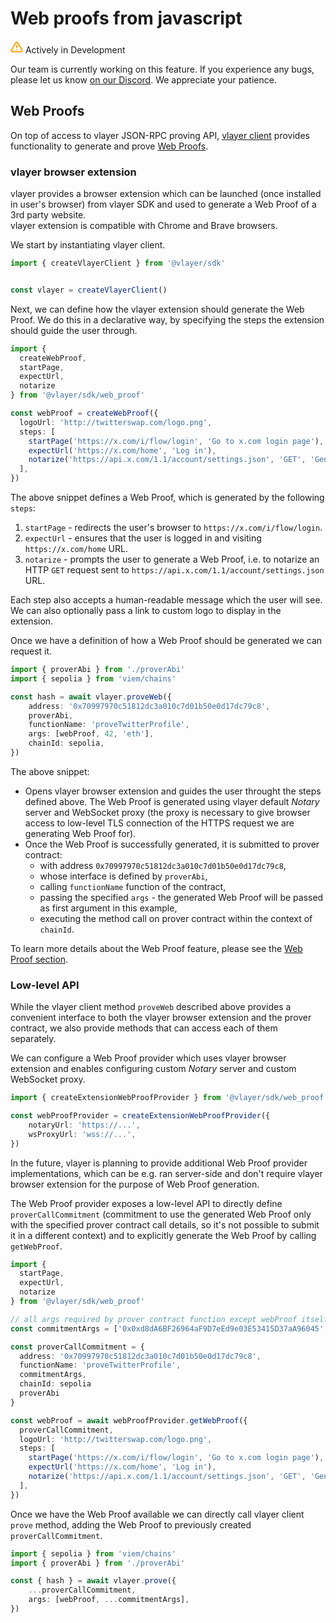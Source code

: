# Web proofs from javascript
<div class="feature-card feature-in-dev">
  <div class="title">
    <svg width="20" height="20" viewBox="0 0 20 20" fill="none" xmlns="http://www.w3.org/2000/svg">
    <path d="M8.57499 3.21665L1.51665 15C1.37113 15.252 1.29413 15.5377 1.29331 15.8288C1.2925 16.1198 1.3679 16.4059 1.51201 16.6588C1.65612 16.9116 1.86392 17.1223 2.11474 17.2699C2.36556 17.4174 2.65065 17.4968 2.94165 17.5H17.0583C17.3493 17.4968 17.6344 17.4174 17.8852 17.2699C18.136 17.1223 18.3439 16.9116 18.488 16.6588C18.6321 16.4059 18.7075 16.1198 18.7067 15.8288C18.7058 15.5377 18.6288 15.252 18.4833 15L11.425 3.21665C11.2764 2.97174 11.0673 2.76925 10.8176 2.62872C10.568 2.48819 10.2864 2.41437 9.99999 2.41437C9.71354 2.41437 9.43193 2.48819 9.18232 2.62872C8.93272 2.76925 8.72355 2.97174 8.57499 3.21665V3.21665Z" stroke="#FCA004" stroke-width="2" stroke-linecap="round" stroke-linejoin="round"/>
    <path d="M10 7.5V10.8333" stroke="#FCA004" stroke-width="2" stroke-linecap="round" stroke-linejoin="round"/>
    <path d="M10 14.1667H10.0083" stroke="#FCA004" stroke-width="2" stroke-linecap="round" stroke-linejoin="round"/>
    </svg>
    Actively in Development
  </div>
  <p>Our team is currently working on this feature. If you experience any bugs, please let us know <a href="https://discord.gg/JS6whdessP" target="_blank">on our Discord</a>. We appreciate your patience. </p>
</div>

## Web Proofs

On top of access to vlayer JSON-RPC proving API, [vlayer client](./javascript.md) provides functionality to generate and prove [Web Proofs](../features/web.md).

### vlayer browser extension

vlayer provides a browser extension which can be launched (once installed in user's browser) from vlayer SDK and used to generate a Web Proof of a 3rd party website.  
vlayer extension is compatible with Chrome and Brave browsers.

We start by instantiating vlayer client.

```ts
import { createVlayerClient } from '@vlayer/sdk'


const vlayer = createVlayerClient()
```

Next, we can define how the vlayer extension should generate the Web Proof. We do this in a declarative way, by specifying the steps the extension should guide the user through.

```ts
import { 
  createWebProof, 
  startPage, 
  expectUrl, 
  notarize 
} from '@vlayer/sdk/web_proof'

const webProof = createWebProof({
  logoUrl: 'http://twitterswap.com/logo.png',
  steps: [
    startPage('https://x.com/i/flow/login', 'Go to x.com login page'),
    expectUrl('https://x.com/home', 'Log in'),
    notarize('https://api.x.com/1.1/account/settings.json', 'GET', 'Generate Proof of Twitter profile'),
  ],
})
```

The above snippet defines a Web Proof, which is generated by the following `steps`:
1. `startPage` - redirects the user's browser to `https://x.com/i/flow/login`.
2. `expectUrl` - ensures that the user is logged in and visiting `https://x.com/home` URL.
3. `notarize` - prompts the user to generate a Web Proof, i.e. to notarize an HTTP `GET` request sent to `https://api.x.com/1.1/account/settings.json` URL.

Each step also accepts a human-readable message which the user will see. We can also optionally pass a link to custom logo to display in the extension.

Once we have a definition of how a Web Proof should be generated we can request it.

```ts
import { proverAbi } from './proverAbi'
import { sepolia } from 'viem/chains'

const hash = await vlayer.proveWeb({
    address: '0x70997970c51812dc3a010c7d01b50e0d17dc79c8',
    proverAbi,
    functionName: 'proveTwitterProfile',
    args: [webProof, 42, 'eth'],
    chainId: sepolia,
})
```

The above snippet:
* Opens vlayer browser extension and guides the user throught the steps defined above. The Web Proof is generated using vlayer default *Notary* server and WebSocket proxy (the proxy is necessary to give browser access to low-level TLS connection of the HTTPS request we are generating Web Proof for).
* Once the Web Proof is successfully generated, it is submitted to prover contract:
  * with address `0x70997970c51812dc3a010c7d01b50e0d17dc79c8`,
  * whose interface is defined by `proverAbi`,
  * calling `functionName` function of the contract,
  * passing the specified `args` - the generated Web Proof will be passed as first argument in this example,
  * executing the method call on prover contract within the context of `chainId`.

To learn more details about the Web Proof feature, please see the [Web Proof section](../features/web.md).

### Low-level API

While the vlayer client method `proveWeb` described above provides a convenient interface to both the vlayer browser extension and the prover contract, we also provide methods that can access each of them separately.

We can configure a Web Proof provider which uses vlayer browser extension and enables configuring custom *Notary* server and custom WebSocket proxy. 

```ts
import { createExtensionWebProofProvider } from '@vlayer/sdk/web_proof'

const webProofProvider = createExtensionWebProofProvider({
    notaryUrl: 'https://...',
    wsProxyUrl: 'wss://...',
})
```

In the future, vlayer is planning to provide additional Web Proof provider implementations, which can be e.g. ran server-side and don't require vlayer browser extension for the purpose of Web Proof generation.

The Web Proof provider exposes a low-level API to directly define `proverCallCommitment` (commitment to use the generated Web Proof only with the specified prover contract call details, so it's not possible to submit it in a different context) and to explicitly generate the Web Proof by calling `getWebProof`.

```ts
import { 
  startPage, 
  expectUrl, 
  notarize 
} from '@vlayer/sdk/web_proof'

// all args required by prover contract function except webProof itself
const commitmentArgs = ['0x0xd8dA6BF26964aF9D7eEd9e03E53415D37aA96045', 123]

const proverCallCommitment = {
  address: '0x70997970c51812dc3a010c7d01b50e0d17dc79c8',
  functionName: 'proveTwitterProfile', 
  commitmentArgs, 
  chainId: sepolia
  proverAbi
}

const webProof = await webProofProvider.getWebProof({
  proverCallCommitment,
  logoUrl: 'http://twitterswap.com/logo.png',
  steps: [
    startPage('https://x.com/i/flow/login', 'Go to x.com login page'),
    expectUrl('https://x.com/home', 'Log in'),
    notarize('https://api.x.com/1.1/account/settings.json', 'GET', 'Generate Proof of Twitter profile'),
  ],
})
```

Once we have the Web Proof available we can directly call vlayer client `prove` method, adding the Web Proof to previously created `proverCallCommitment`.

```ts
import { sepolia } from 'viem/chains'
import { proverAbi } from './proverAbi'

const { hash } = await vlayer.prove({
    ...proverCallCommitment,
    args: [webProof, ...commitmentArgs],
})
```
